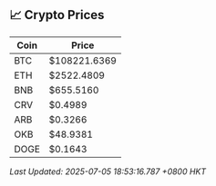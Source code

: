 ## 📈 Crypto Prices

| Coin | Price |
| ---- | ----- |
| BTC | $108221.6369 |
| ETH | $2522.4809 |
| BNB | $655.5160 |
| CRV | $0.4989 |
| ARB | $0.3266 |
| OKB | $48.9381 |
| DOGE | $0.1643 |

_Last Updated: 2025-07-05 18:53:16.787 +0800 HKT_